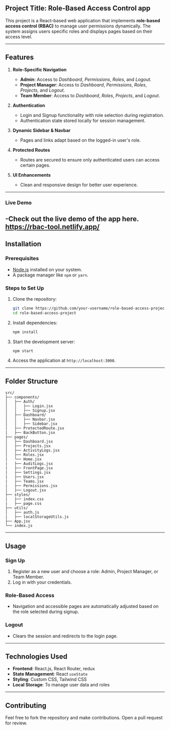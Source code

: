 ## **Project Title:** Role-Based Access Control app  

This project is a React-based web application that implements **role-based access control (RBAC)** to manage user permissions dynamically. The system assigns users specific roles and displays pages based on their access level.

---

## **Features**
1. **Role-Specific Navigation**  
   - **Admin**: Access to *Dashboard*, *Permissions*, *Roles*, and *Logout*.
   - **Project Manager**: Access to *Dashboard*, *Permissions*, *Roles*, *Projects*, and *Logout*.
   - **Team Member**: Access to *Dashboard*, *Roles*, *Projects*, and *Logout*.

2. **Authentication**  
   - Login and Signup functionality with role selection during registration.
   - Authentication state stored locally for session management.

3. **Dynamic Sidebar & Navbar**  
   - Pages and links adapt based on the logged-in user's role.

4. **Protected Routes**  
   - Routes are secured to ensure only authenticated users can access certain pages.

5. **UI Enhancements**  
   - Clean and responsive design for better user experience.
---    
### **Live Demo**
   -Check out the live demo of the app here.
    https://rbac-tool.netlify.app/
---

## **Installation**

### **Prerequisites**
- [Node.js](https://nodejs.org/) installed on your system.
- A package manager like `npm` or `yarn`.

### **Steps to Set Up**
1. Clone the repository:
   ```bash
   git clone https://github.com/your-username/role-based-access-project.git
   cd role-based-access-project
   ```
2. Install dependencies:
   ```bash
   npm install
   ```
3. Start the development server:
   ```bash
   npm start
   ```
4. Access the application at `http://localhost:3000`.

---

## **Folder Structure**
```
src/
├── components/
│   ├── Auth/
│   │   ├── Login.jsx
│   │   ├── Signup.jsx
│   ├── Dashboard/
│   │   ├── Navbar.jsx
│   │   ├── Sidebar.jsx
│   ├── ProtectedRoute.jsx
|   ├── BackButton.jsx
├── pages/
│   ├── Dashboard.jsx
│   ├── Projects.jsx
│   ├── ActivityLogs.jsx
│   ├── Roles.jsx
|   └── Home.jsx    
|   ├── AuditLogs.jsx
|   ├── FrontPage.jsx
|   ├── Settings.jsx
|   ├── Users.jsx
|   ├── Teams.jsx
|   ├── Permissions.jsx
│   ├── Logout.jsx
├── styles/
|   ├── index.css
|   ├── page.css
├── utils/
│   ├── auth.js
|   ├── localStorageUtils.js
├── App.jsx
└── index.js
```

---

## **Usage**
### **Sign Up**
1. Register as a new user and choose a role: Admin, Project Manager, or Team Member.
2. Log in with your credentials.

### **Role-Based Access**
- Navigation and accessible pages are automatically adjusted based on the role selected during signup.

### **Logout**
- Clears the session and redirects to the login page.

---

## **Technologies Used**
- **Frontend**: React.js, React Router, redux
- **State Management**: React `useState`
- **Styling**: Custom CSS, Tailwind CSS
- **Local Storage**: To manage user data and roles

---

## **Contributing**
Feel free to fork the repository and make contributions. Open a pull request for review.

